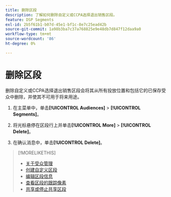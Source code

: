 ```yaml
---
title: 删除区段
description: 了解如何删除自定义或CCPA选择退出销售区段。
feature: DSP Segments
exl-id: 2b5f61b1-b07d-45e1-bf1c-8e7c25ead42b
source-git-commit: 1a98b3ba7c37a768825e9e48db7d847f12daa9a0
workflow-type: tm+mt
source-wordcount: '86'
ht-degree: 0%

---
```


# 删除区段

删除自定义或CCPA选择退出销售区段会将其从所有投放位置和包括它的已保存受众中删除，并使其不可用于将来用途。

1. 在主菜单中，单击&#x200B;**[!UICONTROL Audiences]** > **[!UICONTROL Segments]**。

1. 将光标悬停在区段行上并单击&#x200B;**[!UICONTROL More]** > **[!UICONTROL Delete]**。

1. 在确认消息中，单击&#x200B;**[!UICONTROL Delete]**。

>[!MORELIKETHIS]
>
>* [关于受众管理](audience-about.md)
>* [创建自定义区段](custom-segment-create.md)
>* [编辑区段信息](segment-edit.md)
>* [查看区段的跟踪像素](segment-view-pixels.md)
>* [共享或停止共享区段](segment-share.md)
